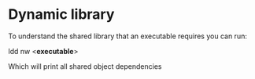 # Dynamic library


To understand the shared library that an executable requires you can
run:

ldd nw \<**executable**\>

Which will print all shared object dependencies